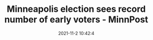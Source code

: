 ---
"title": "Minneapolis election sees record number of early voters - MinnPost"
"date": "2021-11-2 10:42:4"
"feed_name": "GOOGLENEWSCONSTRUCTION"
"feed_website": "https://news.google.com/search?q=construction%2Bincident&hl=en-US&gl=US&ceid=US:en"
"feed_rss": "https://news.google.com/rss/search?q=construction%2Bincident&hl=en-US&gl=US&ceid=US:en"
"link": "https://www.minnpost.com/glean/2021/11/minneapolis-election-sees-record-number-of-early-voters/"
"source": "{'href': 'https://www.minnpost.com', 'title': 'MinnPost'}"
"file": "_posts/2021-1-1-dd204a936e007fb99ce3178ab9a8dd0bc96d40a3.md"
"accident": "0"
"drilling": "0"
"dead": "0"
"injured": "0"
"arrested": "0"
"place": "unknown place"
"where": "unknown site"
"causes": "unknown"
"place_uri": "unknown place"
---